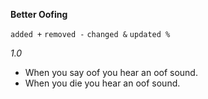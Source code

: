 **Better Oofing**

`added +`
`removed -`
`changed &`
`updated %`



_1.0_

+ When you say oof you hear an oof sound.
+ When you die you hear an oof sound.

